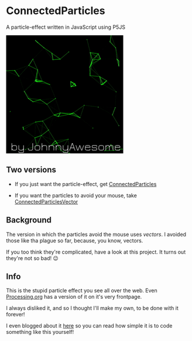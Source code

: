 # ConnectedParticles
A particle-effect written in JavaScript using P5JS

![ConnectedParticles](https://raw.githubusercontent.com/johnnyawesome/ConnectedParticles/master/ConnectedParticlesVector/DemoImages/ConnectedParticles.gif
)

## Two versions

- If you just want the particle-effect, get [ConnectedParticles](https://github.com/johnnyawesome/ConnectedParticles/tree/master/ConnectedParticles)

- If you want the particles to avoid your mouse, take [ConnectedParticlesVector](https://github.com/johnnyawesome/ConnectedParticles/tree/master/ConnectedParticlesVector)

## Background

The version in which the particles avoid the mouse uses *vectors*.
I avoided those like tha plague so far, because, you know, vectors.

If you too think they're complicated, have a look at this project. It turns out they're not so bad! 😉


## Info

This is the stupid particle effect you see all over the web.
Even [Processing.org](https://processing.org/) has a version of it on it's very frontpage.

I always disliked it, and so I thought I'll make my own, to be done with it forever!

I even blogged about it [here](https://breaksome.tech/coding-a-particle-effect-in-p5js/) so you can read how simple it is to code something like this yourself! 
